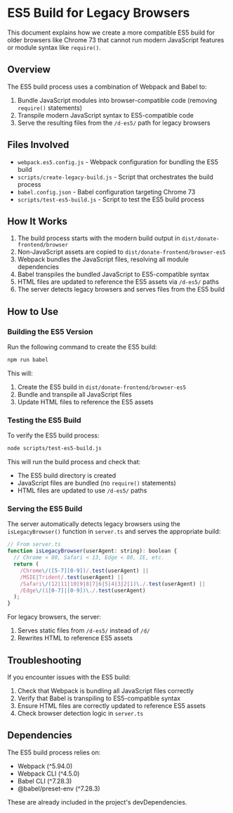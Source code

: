 # ES5 Build for Legacy Browsers

This document explains how we create a more compatible ES5 build for older browsers like Chrome 73 that cannot run modern JavaScript features or module syntax like `require()`.

## Overview

The ES5 build process uses a combination of Webpack and Babel to:

1. Bundle JavaScript modules into browser-compatible code (removing `require()` statements)
2. Transpile modern JavaScript syntax to ES5-compatible code
3. Serve the resulting files from the `/d-es5/` path for legacy browsers

## Files Involved

- `webpack.es5.config.js` - Webpack configuration for bundling the ES5 build
- `scripts/create-legacy-build.js` - Script that orchestrates the build process
- `babel.config.json` - Babel configuration targeting Chrome 73
- `scripts/test-es5-build.js` - Script to test the ES5 build process

## How It Works

1. The build process starts with the modern build output in `dist/donate-frontend/browser`
2. Non-JavaScript assets are copied to `dist/donate-frontend/browser-es5`
3. Webpack bundles the JavaScript files, resolving all module dependencies
4. Babel transpiles the bundled JavaScript to ES5-compatible syntax
5. HTML files are updated to reference the ES5 assets via `/d-es5/` paths
6. The server detects legacy browsers and serves files from the ES5 build

## How to Use

### Building the ES5 Version

Run the following command to create the ES5 build:

```bash
npm run babel
```

This will:
1. Create the ES5 build in `dist/donate-frontend/browser-es5`
2. Bundle and transpile all JavaScript files
3. Update HTML files to reference the ES5 assets

### Testing the ES5 Build

To verify the ES5 build process:

```bash
node scripts/test-es5-build.js
```

This will run the build process and check that:
- The ES5 build directory is created
- JavaScript files are bundled (no `require()` statements)
- HTML files are updated to use `/d-es5/` paths

### Serving the ES5 Build

The server automatically detects legacy browsers using the `isLegacyBrowser()` function in `server.ts` and serves the appropriate build:

```javascript
// From server.ts
function isLegacyBrowser(userAgent: string): boolean {
  // Chrome < 80, Safari < 13, Edge < 80, IE, etc.
  return (
    /Chrome\/([5-7][0-9])/.test(userAgent) ||
    /MSIE|Trident/.test(userAgent) ||
    /Safari\/(12|11|10|9|8|7|6|5|4|3|2|1)\./.test(userAgent) ||
    /Edge\/(1[0-7]|[0-9])\./.test(userAgent)
  );
}
```

For legacy browsers, the server:
1. Serves static files from `/d-es5/` instead of `/d/`
2. Rewrites HTML to reference ES5 assets

## Troubleshooting

If you encounter issues with the ES5 build:

1. Check that Webpack is bundling all JavaScript files correctly
2. Verify that Babel is transpiling to ES5-compatible syntax
3. Ensure HTML files are correctly updated to reference ES5 assets
4. Check browser detection logic in `server.ts`

## Dependencies

The ES5 build process relies on:

- Webpack (^5.94.0)
- Webpack CLI (^4.5.0)
- Babel CLI (^7.28.3)
- @babel/preset-env (^7.28.3)

These are already included in the project's devDependencies.
